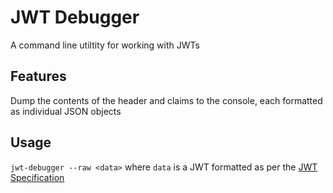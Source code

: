 # JWT Debugger

A command line utiltity for working with JWTs

## Features

Dump the contents of the header and claims to the console, each formatted as individual JSON objects

## Usage

`jwt-debugger --raw <data>` where `data` is a JWT formatted as per the [JWT Specification](https://datatracker.ietf.org/doc/html/rfc7519#section-3)